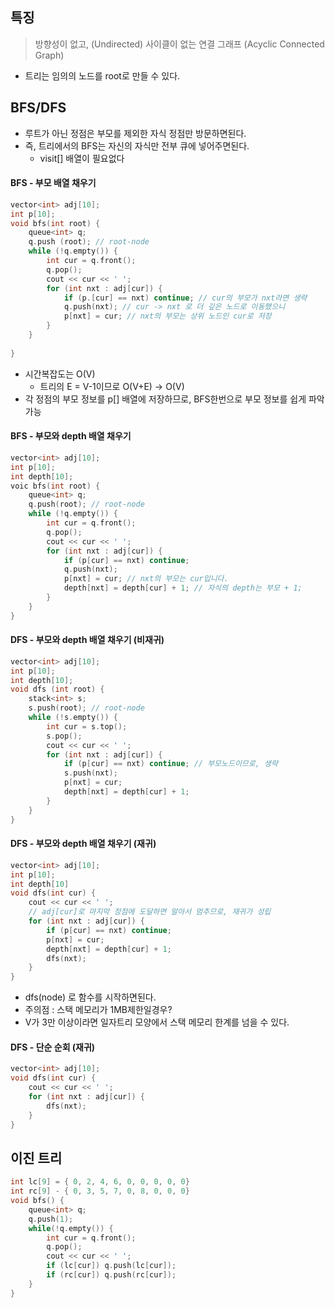 ## 특징
> 방향성이 없고, (Undirected)
> 사이클이 없는 연결 그래프 (Acyclic Connected Graph)
- 트리는 임의의 노드를 root로 만들 수 있다.
## BFS/DFS
- 루트가 아닌 정점은 부모를 제외한 자식 정점만 방문하면된다.
- 즉, 트리에서의 BFS는 자신의 자식만 전부 큐에 넣어주면된다.
	- visit[] 배열이 필요없다
#### BFS - 부모 배열 채우기
```cpp
vector<int> adj[10];
int p[10];
void bfs(int root) {
	queue<int> q;
	q.push (root); // root-node
	while (!q.empty()) {
		int cur = q.front();
		q.pop();
		cout << cur << ' ';
		for (int nxt : adj[cur]) {
			if (p.[cur] == nxt) continue; // cur의 부모가 nxt라면 생략
			q.push(nxt); // cur -> nxt 로 더 깊은 노드로 이동했으니
			p[nxt] = cur; // nxt의 부모는 상위 노드인 cur로 저장
		}
	}
	
}
```
- 시간복잡도는 O(V)
	- 트리의 E = V-1이므로 O(V+E) -> O(V)
- 각 정점의 부모 정보를 p[] 배열에 저장하므로, BFS한번으로 부모 정보를 쉽게 파악 가능

#### BFS - 부모와 depth 배열 채우기
```cpp
vector<int> adj[10];
int p[10];
int depth[10];
voic bfs(int root) {
	queue<int> q;
	q.push(root); // root-node
	while (!q.empty()) {
		int cur = q.front();
		q.pop();
		cout << cur << ' ';
		for (int nxt : adj[cur]) {
			if (p[cur] == nxt) continue;
			q.push(nxt);
			p[nxt] = cur; // nxt의 부모는 cur입니다.
			depth[nxt] = depth[cur] + 1; // 자식의 depth는 부모 + 1;
		}
	}
}
```

#### DFS - 부모와 depth 배열 채우기 (비재귀)
```cpp
vector<int> adj[10];
int p[10];
int depth[10];
void dfs (int root) {
	stack<int> s;
	s.push(root); // root-node
	while (!s.empty()) {
		int cur = s.top();
		s.pop(); 
		cout << cur << ' ';
		for (int nxt : adj[cur]) {
			if (p[cur] == nxt) continue; // 부모노드이므로, 생략
			s.push(nxt);
			p[nxt] = cur;
			depth[nxt] = depth[cur] + 1;
		}
	}
}
```
#### DFS - 부모와 depth 배열 채우기 (재귀)
```cpp
vector<int> adj[10];
int p[10];
int depth[10]
void dfs(int cur) {
	cout << cur << ' ';
	// adj[cur]로 마지막 정점에 도달하면 알아서 멈추므로, 재귀가 성립
	for (int nxt : adj[cur]) {
		if (p[cur] == nxt) continue;
		p[nxt] = cur;
		depth[nxt] = depth[cur] + 1;
		dfs(nxt);
	}
}
```
- dfs(node) 로 함수를 시작하면된다.
- 주의점 : 스택 메모리가 1MB제한일경우?
- V가 3만 이상이라면 일자트리 모양에서 스택 메모리 한계를 넘을 수 있다.
#### DFS - 단순 순회 (재귀)
```cpp
vector<int> adj[10];
void dfs(int cur) {
	cout << cur << ' ';
	for (int nxt : adj[cur]) {
		dfs(nxt);
	}
}
```


## 이진 트리
```cpp
int lc[9] = { 0, 2, 4, 6, 0, 0, 0, 0, 0}
int rc[9] - { 0, 3, 5, 7, 0, 8, 0, 0, 0}
void bfs() {
	queue<int> q;
	q.push(1);
	while(!q.empty()) {
		int cur = q.front();
		q.pop();
		cout << cur << ' ';
		if (lc[cur]) q.push(lc[cur]);
		if (rc[cur]) q.push(rc[cur]);
	}
}
```